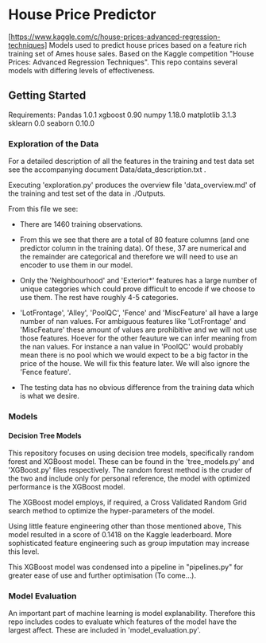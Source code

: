 # House Price Predictor
[https://www.kaggle.com/c/house-prices-advanced-regression-techniques]
Models used to predict house prices based on a feature rich training set of Ames house sales. Based on the Kaggle competition "House Prices: Advanced Regression Techniques". This repo contains several models with differing levels of effectiveness.
## Getting Started
Requirements:
Pandas 1.0.1
xgboost 0.90
numpy 1.18.0
matplotlib 3.1.3
sklearn 0.0
seaborn 0.10.0

### Exploration of the Data
For a detailed description of all the features in the training and test data set see the accompanying document Data/data_description.txt .

Executing 'exploration.py' produces the  overview file 'data_overview.md' of the training and test set of the data in ./Outputs.

From  this file we see:
* There are 1460 training observations.

* From this we see that there are a total of 80 feature columns (and one predictor column in the training data). Of these, 37 are numerical and the remainder are categorical and therefore we will need to use an encoder to use them in our model. 

* Only the 'Neighbourhood' and 'Exterior*' features has a large number of unique categories which could prove difficult to encode if we choose to use them. The rest have roughly 4-5 categories.

* 'LotFrontage', 'Alley', 'PoolQC', 'Fence' and 'MiscFeature' all have a large number of nan values. For ambiguous features like 'LotFrontage' and 'MiscFeature' these amount of values are prohibitive and we will not use those features. Hoever for the other feauture we can infer meaning from the nan values. For instance a nan value in 'PoolQC' would probably mean there is no pool which we would expect to be a big factor in the price of the house. We will fix this feature later. We will also ignore the 'Fence feature'. 

* The testing data has no obvious difference from the training data which is what we desire.

### Models
#### Decision Tree Models
This repository focuses on using decision tree models, specifically random forest and XGBoost model. These can be found in the 'tree_models.py' and 'XGBoost.py' files respectively. The random forest method is the cruder of the two and include only for personal reference, the model with optimized performance is the XGBoost model. 

The XGBoost model employs, if required, a Cross Validated Random Grid search method to optimize the hyper-parameters of the model.

Using little feature engineering other than those mentioned above, This model resulted in a score of 0.1418 on the Kaggle leaderboard. More sophisticated feature engineering such as group imputation may increase this level.

This XGBoost model was condensed into a pipeline in "pipelines.py" for greater ease of use and further optimisation (To come...).

### Model Evaluation
An important part of machine learning is model explanability. Therefore this repo includes codes to evaluate which features of the model have the largest affect. These are included in 'model_evaluation.py'.
